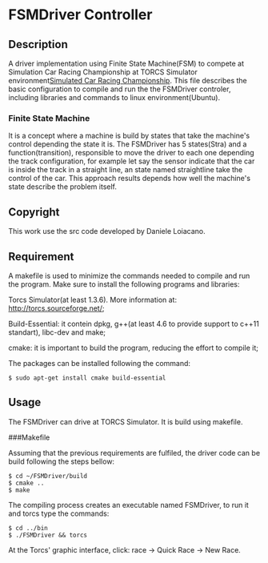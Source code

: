 FSMDriver Controller
====================


Description
-----------

A driver implementation using Finite State Machine(FSM) to compete at Simulation Car Racing Championship at TORCS Simulator
environment[Simulated Car Racing Championship](http://arxiv.org/abs/1304.1672). This file describes the basic configuration 
to compile and run the the FSMDriver controler, including libraries and commands to linux environment(Ubuntu).

### Finite State Machine

It is a concept where a machine is build by states that take the machine's control depending the state it is.
The FSMDriver has 5 states(Stra) and a function(transition), responsible to move the driver to each one depending the track configuration,
for example let say the sensor indicate that the car is inside the track in a straight line, an state named straightline take the control 
of the car. This approach results depends how well the machine's state describe the problem itself. 


Copyright
---------

This work use the src code developed by Daniele Loiacano.


Requirement
-----------

A makefile is used to minimize the commands needed to compile and run the program.
Make sure to install the following programs and libraries:

Torcs Simulator(at least 1.3.6). More information at: http://torcs.sourceforge.net/;

Build-Essential: it contein dpkg, g++(at least 4.6 to provide support to c++11 standart), libc-dev and make;

cmake: it is important to build the program, reducing the effort to compile it;

The packages can be installed following the command:
```
$ sudo apt-get install cmake build-essential
```

Usage
-----

The FSMDriver can drive at TORCS Simulator. It is build using makefile.


###Makefile 

Assuming that the previous requirements are fulfiled, the driver code can be build following the steps bellow:

```
$ cd ~/FSMDriver/build
$ cmake ..
$ make
```

The compiling process creates an executable named FSMDriver, to run it and torcs type the commands: 
```
$ cd ../bin
$ ./FSMDriver && torcs
```

At the Torcs' graphic interface, click: race -> Quick Race -> New Race.





          
